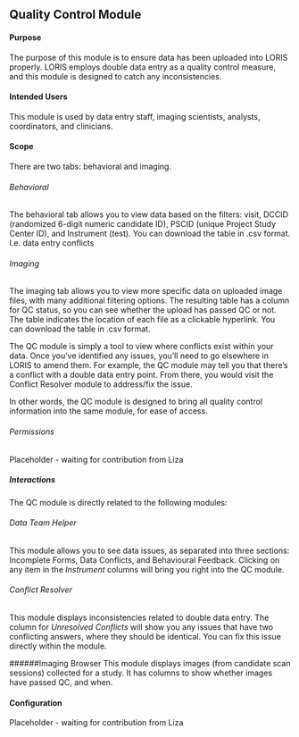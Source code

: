 ## Quality Control Module

#### Purpose
The purpose of this module is to ensure data has been uploaded into LORIS properly. LORIS employs double data entry as a quality control measure, and this module is designed to catch any inconsistencies.

#### Intended Users
This module is used by data entry staff, imaging scientists, analysts, coordinators, and clinicians.

#### Scope
There are two tabs: behavioral and imaging. 

###### Behavioral
The behavioral tab allows you to view data based on the filters: visit, DCCID (randomized 6-digit numeric candidate ID), PSCID (unique Project Study Center ID), and Instrument (test). You can download the table in .csv format. 
	I.e. data entry conflicts

###### Imaging
The imaging tab allows you to view more specific data on uploaded image files, with many additional filtering options. The resulting table has a column for QC status, so you can see whether the upload has passed QC or not. The table indicates the location of each file as a clickable hyperlink. You can download the table in .csv format. 

The QC module is simply a tool to view where conflicts exist within your data. Once you’ve identified any issues, you’ll need to go elsewhere in LORIS to amend them. For example, the QC module may tell you that there’s a conflict with a double data entry point. From there, you would visit the Conflict Resolver module to address/fix the issue. 

In other words, the QC module is designed to bring all quality control information into the same module, for ease of access.

###### Permissions
Placeholder - waiting for contribution from Liza

##### Interactions
The QC module is directly related to the following modules:

###### Data Team Helper
This module allows you to see data issues, as separated into three sections: Incomplete Forms, Data Conflicts, and Behavioural Feedback. Clicking on any item in the *Instrument* columns will bring you right into the QC module.

###### Conflict Resolver
This module displays inconsistencies related to double data entry. The column for *Unresolved Conflicts* will show you any issues that have two conflicting answers, where they should be identical. You can fix this issue directly within the module. 

######Imaging Browser
This module displays images (from candidate scan sessions) collected for a study. It has columns to show whether images have passed QC, and when. 

#### Configuration
Placeholder - waiting for contribution from Liza
